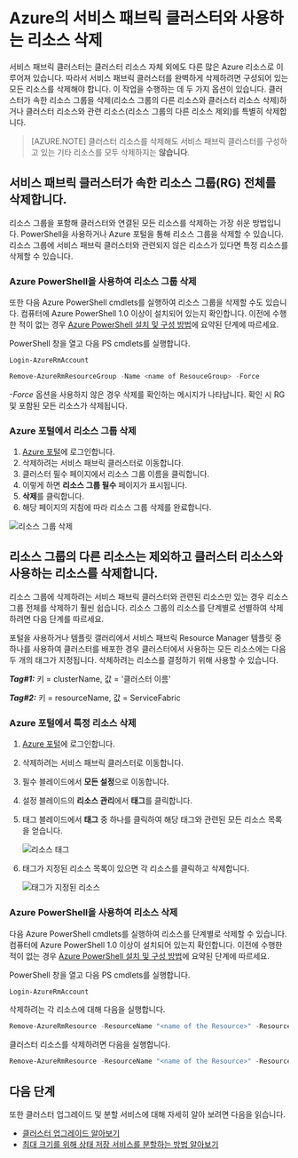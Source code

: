 <properties
   pageTitle="Azure 클러스터 및 해당 리소스 삭제 | Microsoft Azure"
   description="클러스터가 포함된 리소스 그룹을 삭제하거나 리소스를 선별적으로 삭제하여 서비스 패브릭 클러스터를 완전히 삭제하는 방법을 알아봅니다."
   services="service-fabric"
   documentationCenter=".net"
   authors="ChackDan"
   manager="timlt"
   editor=""/>

<tags
   ms.service="service-fabric"
   ms.devlang="dotnet"
   ms.topic="article"
   ms.tgt_pltfrm="na"
   ms.workload="na"
   ms.date="09/09/2016"
   ms.author="chackdan"/>

# Azure의 서비스 패브릭 클러스터와 사용하는 리소스 삭제

서비스 패브릭 클러스터는 클러스터 리소스 자체 외에도 다른 많은 Azure 리소스로 이루어져 있습니다. 따라서 서비스 패브릭 클러스터를 완벽하게 삭제하려면 구성되어 있는 모든 리소스를 삭제해야 합니다. 이 작업을 수행하는 데 두 가지 옵션이 있습니다. 클러스터가 속한 리소스 그룹을 삭제(리소스 그룹의 다른 리소스와 클러스터 리소스 삭제)하거나 클러스터 리소스와 관련 리소스(리소스 그룹의 다른 리소스 제외)를 특별히 삭제합니다.

>[AZURE.NOTE] 클러스터 리소스를 삭제해도 서비스 패브릭 클러스터를 구성하고 있는 기타 리소스를 모두 삭제하지는 **않습니다**.

## 서비스 패브릭 클러스터가 속한 리소스 그룹(RG) 전체를 삭제합니다.

리소스 그룹을 포함해 클러스터와 연결된 모든 리소스를 삭제하는 가장 쉬운 방법입니다. PowerShell을 사용하거나 Azure 포털을 통해 리소스 그룹을 삭제할 수 있습니다. 리소스 그룹에 서비스 패브릭 클러스터와 관련되지 않은 리소스가 있다면 특정 리소스를 삭제할 수 있습니다.

### Azure PowerShell을 사용하여 리소스 그룹 삭제

또한 다음 Azure PowerShell cmdlets를 실행하여 리소스 그룹을 삭제할 수도 있습니다. 컴퓨터에 Azure PowerShell 1.0 이상이 설치되어 있는지 확인합니다. 이전에 수행한 적이 없는 경우 [Azure PowerShell 설치 및 구성 방법](../powershell-install-configure.md)에 요약된 단계에 따르세요.

PowerShell 창을 열고 다음 PS cmdlets를 실행합니다.

```powershell
Login-AzureRmAccount

Remove-AzureRmResourceGroup -Name <name of ResouceGroup> -Force
```

*-Force* 옵션을 사용하지 않은 경우 삭제를 확인하는 메시지가 나타납니다. 확인 시 RG 및 포함된 모든 리소스가 삭제됩니다.

### Azure 포털에서 리소스 그룹 삭제  

1. [Azure 포털](https://portal.azure.com)에 로그인합니다.
2. 삭제하려는 서비스 패브릭 클러스터로 이동합니다.
3. 클러스터 필수 페이지에서 리소스 그룹 이름을 클릭합니다.
4. 이렇게 하면 **리소스 그룹 필수** 페이지가 표시됩니다.
5. **삭제**를 클릭합니다.
6. 해당 페이지의 지침에 따라 리소스 그룹 삭제를 완료합니다.

![리소스 그룹 삭제][ResourceGroupDelete]


## 리소스 그룹의 다른 리소스는 제외하고 클러스터 리소스와 사용하는 리소스를 삭제합니다.

리소스 그룹에 삭제하려는 서비스 패브릭 클러스터와 관련된 리소스만 있는 경우 리소스 그룹 전체를 삭제하기 훨씬 쉽습니다. 리소스 그룹의 리소스를 단계별로 선별하여 삭제하려면 다음 단계를 따르세요.

포털을 사용하거나 템플릿 갤러리에서 서비스 패브릭 Resource Manager 템플릿 중 하나를 사용하여 클러스터를 배포한 경우 클러스터에서 사용하는 모든 리소스에는 다음 두 개의 태그가 지정됩니다. 삭제하려는 리소스를 결정하기 위해 사용할 수 있습니다.

***Tag#1:*** 키 = clusterName, 값 = '클러스터 이름'

***Tag#2:*** 키 = resourceName, 값 = ServiceFabric

### Azure 포털에서 특정 리소스 삭제

1. [Azure 포털](https://portal.azure.com)에 로그인합니다.
2. 삭제하려는 서비스 패브릭 클러스터로 이동합니다.
3. 필수 블레이드에서 **모든 설정**으로 이동합니다.
4. 설정 블레이드의 **리소스 관리**에서 **태그**를 클릭합니다.
5. 태그 블레이드에서 **태그** 중 하나를 클릭하여 해당 태그와 관련된 모든 리소스 목록을 얻습니다.

    ![리소스 태그][ResourceTags]

6. 태그가 지정된 리소스 목록이 있으면 각 리소스를 클릭하고 삭제합니다.

    ![태그가 지정된 리소스][TaggedResources]

### Azure PowerShell을 사용하여 리소스 삭제

다음 Azure PowerShell cmdlets를 실행하여 리소스를 단계별로 삭제할 수 있습니다. 컴퓨터에 Azure PowerShell 1.0 이상이 설치되어 있는지 확인합니다. 이전에 수행한 적이 없는 경우 [Azure PowerShell 설치 및 구성 방법](../powershell-install-configure.md)에 요약된 단계에 따르세요.

PowerShell 창을 열고 다음 PS cmdlets를 실행합니다.

```powershell
Login-AzureRmAccount
```
삭제하려는 각 리소스에 대해 다음을 실행합니다.

```powershell
Remove-AzureRmResource -ResourceName "<name of the Resource>" -ResourceType "<Resource Type>" -ResourceGroupName "<name of the resource group>" -Force
```

클러스터 리소스를 삭제하려면 다음을 실행합니다.

```powershell
Remove-AzureRmResource -ResourceName "<name of the Resource>" -ResourceType "Microsoft.ServiceFabric/clusters" -ResourceGroupName "<name of the resource group>" -Force
```

## 다음 단계
또한 클러스터 업그레이드 및 분할 서비스에 대해 자세히 알아 보려면 다음을 읽습니다.

- [클러스터 업그레이드 알아보기](service-fabric-cluster-upgrade.md)
- [최대 크기를 위해 상태 저장 서비스를 분할하는 방법 알아보기](service-fabric-concepts-partitioning.md)


<!--Image references-->
[ResourceGroupDelete]: ./media/service-fabric-cluster-delete/ResourceGroupDelete.PNG

[ResourceTags]: ./media/service-fabric-cluster-delete/ResourceTags.png

[TaggedResources]: ./media/service-fabric-cluster-delete/TaggedResources.PNG

<!---HONumber=AcomDC_0921_2016-->
